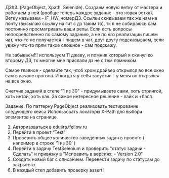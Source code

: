 ДЗ#3. (PageObject, Xpath, Selenide).
Создаем новую ветку от мастера и работаем в ней (вообще теперь каждое задание - это новая ветка).
Ветку называем - IF_HW_номерДЗ.
Ссылки скидываем так же нам на почту (высылаю ссылку на гит с дз таким то), тк я не собираюсь сам постоянно просматривать ваши репы.
Если есть вопросы непосредственно по самому заданию, а не по его реализации пишем чат, что-то не получается - пишем в чат, друг другу подсказываем, если увижу что-то прям такое сложное - сам подскажу.

Не забываем!!! используем 11 джаву, и помник который я скинул ко второму ДЗ, тк многие мне прислали дз не с тем помником.

Самое главное - сделайте так, чтоб хром драйвер открылся во все окно сам в начале прогона. И когда я у себя запустил - у меня он открылся на все окно.

Счетчик заданий в степе "1 из 30" - придумываете сами, хоть стрингой, хоть интой, хоть как. За самое интересное решение - лайк и +балл.

Задание.
По паттерну PageObject реализовать тестирование следующего кейса
Использовать локаторы X-Path для выбора элементов на странице.

1. Авторизоваться в edujira.ifellow.ru
2. Перейти в проект “Test”
3. Проверить общее количество заведенных задач в проекте ( например в  строке ‘1 из 30’ )
4. Перейти в задачу TestSelenium и проверить "статус задачи - Сделать" и привязку в
   "Исправить в версиях: - Version 2.0"
5. Создать новый баг с описанием. Перевести задачу по статусам до закрытого.
6. В каждый степ добавить проверку assert!